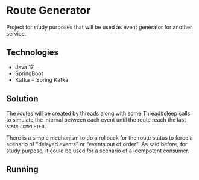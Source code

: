 # Route Generator

Project for study purposes that will be used as event generator
for another service.

## Technologies
- Java 17
- SpringBoot
- Kafka + Spring Kafka

## Solution

The routes will be created by threads along with some Thread#sleep calls
to simulate the interval between each event until the route reach the last state `COMPLETED`.

There is a simple mechanism to do a rollback for the route status to
force a scenario of "delayed events" or "events out of order". As said before, for study purpose, 
it could be used for a scenario of a idempotent consumer. 

## Running

[//]: # (TODO)